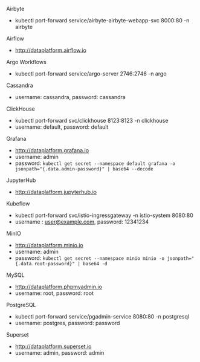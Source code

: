 Airbyte
- kubectl port-forward service/airbyte-airbyte-webapp-svc 8000:80 -n airbyte

Airflow
- http://dataplatform.airflow.io

Argo Workflows
- kubectl port-forward service/argo-server 2746:2746 -n argo

Cassandra
- username: cassandra, password: cassandra

ClickHouse
- kubectl port-forward svc/clickhouse 8123:8123 -n clickhouse
- username: default, password: default

Grafana
- http://dataplatform.grafana.io
- username: admin
- password: `kubectl get secret --namespace default grafana -o jsonpath="{.data.admin-password}" | base64 --decode`

JupyterHub
- http://dataplatform.jupyterhub.io

Kubeflow  
- kubectl port-forward svc/istio-ingressgateway -n istio-system 8080:80
- username : user@example.com, password: 12341234

MinIO
- http://dataplatform.minio.io
- username: admin
- password: `kubectl get secret --namespace minio minio -o jsonpath="{.data.root-password}" | base64 -d`

MySQL
- http://dataplatform.phpmyadmin.io
- username: root, password: root

PostgreSQL
- kubectl port-forward service/pgadmin-service 8080:80 -n postgresql
- username: postgres, password: password

Superset
- http://dataplatform.superset.io
- username: admin, password: admin